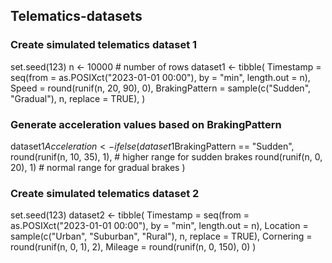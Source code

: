 ## Telematics-datasets

### Create simulated telematics dataset 1
set.seed(123)
n <- 10000  # number of rows
dataset1 <- tibble(
  Timestamp = seq(from = as.POSIXct("2023-01-01 00:00"), by = "min", length.out = n),
  Speed = round(runif(n, 20, 90), 0),
  BrakingPattern = sample(c("Sudden", "Gradual"), n, replace = TRUE),
)

### Generate acceleration values based on BrakingPattern
dataset1$Acceleration <- ifelse(
  dataset1$BrakingPattern == "Sudden",
  round(runif(n, 10, 35), 1),  # higher range for sudden brakes
  round(runif(n, 0, 20), 1)   # normal range for gradual brakes
)

### Create simulated telematics dataset 2
set.seed(123)
dataset2 <- tibble(
  Timestamp = seq(from = as.POSIXct("2023-01-01 00:00"), by = "min", length.out = n),
  Location = sample(c("Urban", "Suburban", "Rural"), n, replace = TRUE),
  Cornering = round(runif(n, 0, 1), 2),
  Mileage = round(runif(n, 0, 150), 0)
)
 

